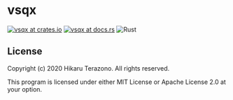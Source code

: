 # vsqx

[![vsqx at crates.io](https://img.shields.io/crates/v/vsqx.svg)](https://crates.io/crates/vsqx)
[![vsqx at docs.rs](https://docs.rs/vsqx/badge.svg)](https://docs.rs/vsqx)
![Rust](https://github.com/3c1u/vsqx/workflows/Rust/badge.svg?branch=master)

## License

Copyright (c) 2020 Hikaru Terazono. All rights reserved.

This program is licensed under either MIT License or Apache License 2.0 at your option.
